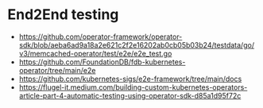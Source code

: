 # End2End testing

- https://github.com/operator-framework/operator-sdk/blob/aeba6ad9a18a2e621c2f2e16202ab0cb05b03b24/testdata/go/v3/memcached-operator/test/e2e/e2e_test.go
- https://github.com/FoundationDB/fdb-kubernetes-operator/tree/main/e2e
- https://github.com/kubernetes-sigs/e2e-framework/tree/main/docs
- https://flugel-it.medium.com/building-custom-kubernetes-operators-article-part-4-automatic-testing-using-operator-sdk-d85a1d95f72c